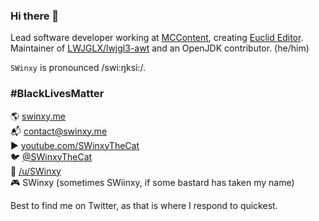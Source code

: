 ### Hi there 👋

Lead software developer working at [MCContent](https://mccontent.net), creating [Euclid Editor](https://euclideditor.app). Maintainer of [LWJGLX/lwjgl3-awt](https://github.com/LWJGLX/lwjgl3-awt) and an OpenJDK contributor. (he/him)

`SWinxy` is pronounced /swi:ŋksi:/.

### #BlackLivesMatter

🌎 [swinxy.me](https://swinxy.me)  
📬 [contact@swinxy.me](mailto:contact@swinxy.me)  
▶ [youtube.com/SWinxyTheCat](https://youtube.com/SWinxyTheCat)  
🐦 [@SWinxyTheCat](https://twitter.com/SWinxyTheCat)  
🔼 [/u/SWinxy](https://reddit.com/u/SWinxy)  
🎮 SWinxy (sometimes SWiinxy, if some bastard has taken my name)

Best to find me on Twitter, as that is where I respond to quickest.

